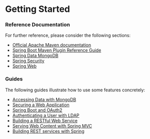 # Getting Started

### Reference Documentation
For further reference, please consider the following sections:

* [Official Apache Maven documentation](https://maven.apache.org/guides/index.html)
* [Spring Boot Maven Plugin Reference Guide](https://docs.spring.io/spring-boot/docs/2.2.10.BUILD-SNAPSHOT/maven-plugin/)
* [Spring Data MongoDB](https://docs.spring.io/spring-boot/docs/2.3.3.RELEASE/reference/htmlsingle/#boot-features-mongodb)
* [Spring Security](https://docs.spring.io/spring-boot/docs/2.3.3.RELEASE/reference/htmlsingle/#boot-features-security)
* [Spring Web](https://docs.spring.io/spring-boot/docs/2.3.3.RELEASE/reference/htmlsingle/#boot-features-developing-web-applications)

### Guides
The following guides illustrate how to use some features concretely:

* [Accessing Data with MongoDB](https://spring.io/guides/gs/accessing-data-mongodb/)
* [Securing a Web Application](https://spring.io/guides/gs/securing-web/)
* [Spring Boot and OAuth2](https://spring.io/guides/tutorials/spring-boot-oauth2/)
* [Authenticating a User with LDAP](https://spring.io/guides/gs/authenticating-ldap/)
* [Building a RESTful Web Service](https://spring.io/guides/gs/rest-service/)
* [Serving Web Content with Spring MVC](https://spring.io/guides/gs/serving-web-content/)
* [Building REST services with Spring](https://spring.io/guides/tutorials/bookmarks/)

